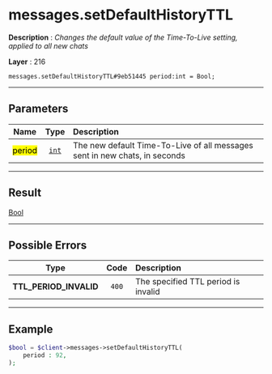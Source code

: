 # messages.setDefaultHistoryTTL

**Description** : *Changes the default value of the Time\-To\-Live setting, applied to all new chats*

**Layer** : 216

```tl
messages.setDefaultHistoryTTL#9eb51445 period:int = Bool;
```

---

## Parameters

| Name | Type | Description |
| :---: | :---: | :--- |
| <mark>period</mark> | [`int`](type/int) | The new default Time-To-Live of all messages sent in new chats, in seconds |

---

## Result

[Bool](type/Bool)

---

## Possible Errors

| Type | Code | Description |
| :---: | :---: | :--- |
| **TTL_PERIOD_INVALID** | `400` | The specified TTL period is invalid |

---

## Example

```php
$bool = $client->messages->setDefaultHistoryTTL(
	period : 92,
);
```